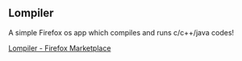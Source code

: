 ## Lompiler


A simple Firefox os app which compiles and runs c/c++/java codes! 

[Lompiler - Firefox Marketplace](http://marketplace.firefox.com/app/lompiler)
